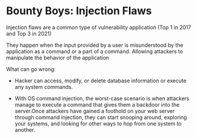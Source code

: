 # Bounty Boys: Injection Flaws

Injection flaws are a common type of vulnerability application (Top 1 in 2017 and Top 3 in 2021)

They happen when the input provided by a user is misunderstood by the application as a command or a part of a command. Allowing attackers to manipulate the behavior of the application

What can go wrong:

  + Hacker can access, modify, or delete database information or execute any system commands.

  + With OS command injection, the worst-case scenario is when attackers manage to execute a command that gives them a backdoor into the server.Once attackers have gained a foothold on your web server through command injection, they can start snooping around, exploring your systems, and looking for other ways to hop from one system to another.

